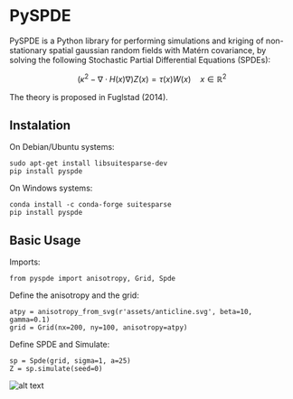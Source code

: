 # PySPDE

PySPDE is a Python library for performing simulations and kriging of non-stationary spatial gaussian random fields with Matérn covariance, by solving the following Stochastic Partial Differential Equations (SPDEs):

$$ ({\kappa}^2 - {\nabla} {\cdot} H(x) {\nabla} )Z(x) = {\tau}(x)W(x) \quad x \in \mathbb{R}^2
$$

The theory is proposed in Fuglstad (2014).

## Instalation

On Debian/Ubuntu systems:
```
sudo apt-get install libsuitesparse-dev
pip install pyspde
```

On Windows systems:
```
conda install -c conda-forge suitesparse
pip install pyspde
```

## Basic Usage

Imports:
```
from pyspde import anisotropy, Grid, Spde
```

Define the anisotropy and the grid:
```
atpy = anisotropy_from_svg(r'assets/anticline.svg', beta=10, gamma=0.1)
grid = Grid(nx=200, ny=100, anisotropy=atpy)
```

Define SPDE and Simulate:
```
sp = Spde(grid, sigma=1, a=25)
Z = sp.simulate(seed=0)
```

![alt text](https://onedrive.live.com/embed?resid=a94fce3415a299a1%2117697&authkey=%21AMG50D19mGNfdyY&width=660)
